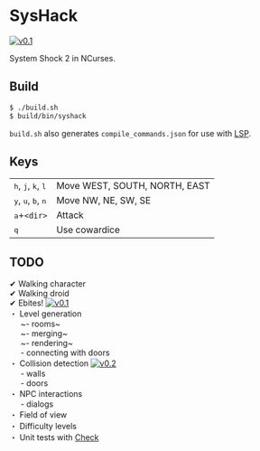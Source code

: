 SysHack
=======

[![v0.1](https://img.shields.io/badge/dev-v0.1-brightgreen.svg)](../../tree/v0.1)

System Shock 2 in NCurses.

## Build

```sh
$ ./build.sh
$ build/bin/syshack
```

`build.sh` also generates `compile_commands.json` for use with
[LSP](https://github.com/microsoft/language-server-protocol).

## Keys

|                                                        |                               |
| ---                                                    | ---                           |
| <kbd>h</kbd>, <kbd>j</kbd>, <kbd>k</kbd>, <kbd>l</kbd> | Move WEST, SOUTH, NORTH, EAST |
| <kbd>y</kbd>, <kbd>u</kbd>, <kbd>b</kbd>, <kbd>n</kbd> | Move NW, NE, SW, SE           |
| <kbd>a</kbd>+`<dir>`                                   | Attack                        |
| <kbd>q</kbd>                                           | Use cowardice                 |

## TODO

✔ Walking character  
✔ Walking droid  
✔ Ebites!
[![v0.1](https://img.shields.io/badge/-v0.1-brightgreen.svg)](../../tree/v0.1)  
・ Level generation  
&nbsp;&nbsp;&nbsp;&nbsp;&nbsp;~- rooms~  
&nbsp;&nbsp;&nbsp;&nbsp;&nbsp;~- merging~  
&nbsp;&nbsp;&nbsp;&nbsp;&nbsp;~- rendering~  
&nbsp;&nbsp;&nbsp;&nbsp;&nbsp;- connecting with doors  
・ Collision detection
[![v0.2](https://img.shields.io/badge/-v0.2-lightgray.svg)](../../tree/v0.2)  
&nbsp;&nbsp;&nbsp;&nbsp;&nbsp;- walls  
&nbsp;&nbsp;&nbsp;&nbsp;&nbsp;- doors  
・ NPC interactions  
&nbsp;&nbsp;&nbsp;&nbsp;&nbsp;- dialogs  
・ Field of view  
・ Difficulty levels  
・ Unit tests with [Check](https://github.com/libcheck/check)
